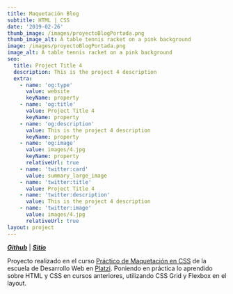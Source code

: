```yaml
---
title: Maquetación Blog
subtitle: HTML | CSS
date: '2019-02-26'
thumb_image: /images/proyectoBlogPortada.png
thumb_image_alt: A table tennis racket on a pink background
image: /images/proyectoBlogPortada.png
image_alt: A table tennis racket on a pink background
seo:
  title: Project Title 4
  description: This is the project 4 description
  extra:
    - name: 'og:type'
      value: website
      keyName: property
    - name: 'og:title'
      value: Project Title 4
      keyName: property
    - name: 'og:description'
      value: This is the project 4 description
      keyName: property
    - name: 'og:image'
      value: images/4.jpg
      keyName: property
      relativeUrl: true
    - name: 'twitter:card'
      value: summary_large_image
    - name: 'twitter:title'
      value: Project Title 4
    - name: 'twitter:description'
      value: This is the project 4 description
    - name: 'twitter:image'
      value: images/4.jpg
      relativeUrl: true
layout: project
---
```

[***Github***](https://github.com/andiparodi/Maquetacion-Blog) | [***Sitio***](https://andiproyecto4.netlify.app/)

Proyecto realizado en el curso [Práctico de Maquetación en CSS](https://platzi.com/clases/practico-css/) de la escuela de Desarrollo Web en [Platzi](https://platzi.com/home). Poniendo en práctica lo aprendido sobre HTML y CSS en cursos anteriores, utilizando CSS Grid y Flexbox en el layout.
